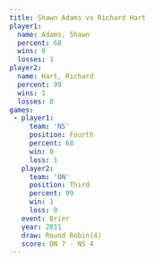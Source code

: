 ```yaml
---
title: Shawn Adams vs Richard Hart
player1:             
  name: Adams, Shawn 
  percent: 68        
  wins: 0            
  losses: 1          
player2:             
  name: Hart, Richard
  percent: 99        
  wins: 1            
  losses: 0          
games:
 - player1:          
     team: 'NS'      
     position: Fourth
     percent: 68     
     win: 0          
     loss: 1         
   player2:         
     team: 'ON'     
     position: Third
     percent: 99    
     win: 1         
     loss: 0        
   event: Brier        
   year: 2011          
   draw: Round Robin(4)
   score: ON 7 - NS 4  
---
```

